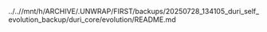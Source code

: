 ../..//mnt/h/ARCHIVE/.UNWRAP/FIRST/backups/20250728_134105_duri_self_evolution_backup/duri_core/evolution/README.md
